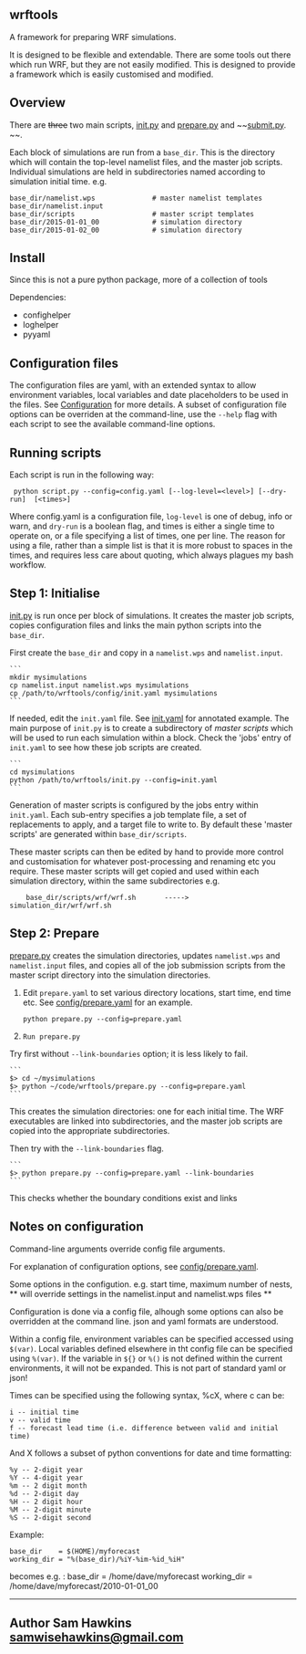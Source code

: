 wrftools
--------

A framework for preparing WRF simulations.

It is designed to be flexible and extendable. There are some tools out there
which run WRF, but they are not easily modified. This is designed to provide 
a framework which is easily customised and modified. 

## Overview

There are ~~three~~ two main scripts, [init.py](init.py) and [prepare.py](prepare.py) and ~~[submit.py](submit.py). ~~. 

Each block of simulations are run from a `base_dir`. This is the directory which will contain the top-level
namelist files, and the master job scripts. Individual simulations are held in subdirectories named according to 
simulation initial time. e.g. 


    base_dir/namelist.wps              # master namelist templates
    base_dir/namelist.input
    base_dir/scripts                   # master script templates
    base_dir/2015-01-01_00             # simulation directory
    base_dir/2015-01-02_00             # simulation directory



## Install

Since this is not a pure python package, more of a collection of tools

Dependencies:
  * confighelper
  * loghelper
  * pyyaml

## Configuration files
    
The configuration files are yaml, with an extended syntax to allow environment variables,
local variables and date placeholders to be used in the files. See [Configuration](##configuration) for more details.
A subset of configuration file options can be overriden at the command-line, use the `--help` flag with each script to 
see the available command-line options.

## Running scripts

Each script is run in the following way:

     python script.py --config=config.yaml [--log-level=<level>] [--dry-run]  [<times>]

Where config.yaml is a configuration file, `log-level` is one of debug, info or warn, and `dry-run` is a 
boolean flag, and times is either a single time to operate on, or a file specifying a list of times, one per line. 
The reason for using a file, rather than a simple list is that it is more robust to spaces in the times, and requires 
less care about quoting, which always plagues my bash workflow.
    
## Step 1: Initialise

[init.py](init.py) is run once per block of simulations. It creates the master job scripts, copies
configuration files and links the main python scripts into the `base_dir`.

First create the `base_dir` and copy in a `namelist.wps` and `namelist.input`.

    ```
    mkdir mysimulations
    cp namelist.input namelist.wps mysimulations
    cp /path/to/wrftools/config/init.yaml mysimulations
    ```
    
If needed, edit the `init.yaml` file. See [init.yaml](config/init.yaml) for annotated example. The main purpose of  `init.py` 
is to create a subdirectory of *master scripts* which will be used to run each simulation within a block.  Check the 'jobs' entry of `init.yaml` 
to see how these job scripts are created.

    
    ```
    cd mysimulations
    python /path/to/wrftools/init.py --config=init.yaml
    ```

Generation of master scripts is configured by the jobs entry within `init.yaml`. Each sub-entry specifies a 
job template file, a set of replacements to apply, and a target file to write to.  By default these 'master scripts'
are generated within `base_dir/scripts`. 
    
These master scripts can then be edited by hand to provide more control and customisation for whatever post-processing and renaming etc you require. 
These master scripts will get copied and used within each simulation directory, within the same subdirectories e.g.

```
    base_dir/scripts/wrf/wrf.sh       ----->        simulation_dir/wrf/wrf.sh
```    
    
## Step 2: Prepare

[prepare.py](prepare.py) creates the simulation directories, updates `namelist.wps` and 
`namelist.input` files, and copies all of the job submission scripts from the master script directory
into the simulation directories. 

1. Edit `prepare.yaml` to set various directory locations, start time, end time etc. See [config/prepare.yaml](config/prepare.yaml) 
for an example. 

    ```
    python prepare.py --config=prepare.yaml
    ```
     
    
2. `Run prepare.py`
 
Try first without `--link-boundaries` option; it is less likely to fail.
 
    ```
    $> cd ~/mysimulations
    $> python ~/code/wrftools/prepare.py --config=prepare.yaml
    ```

This creates the simulation directories: one for each initial time.  The WRF executables are linked into subdirectories, and the master job scripts
are copied into the appropriate subdirectories.
    
Then try with the  `--link-boundaries` flag. 
    
    ```
    $> python prepare.py --config=prepare.yaml --link-boundaries
    ```    

This checks whether the boundary conditions exist and links     
    
    
## Notes on configuration

Command-line arguments override config file arguments. 

For explanation of configuration options, see [config/prepare.yaml](config/prepare.yaml).

Some options in the configution. e.g. start time, maximum number of nests, 
** will override settings in the namelist.input and namelist.wps files **

Configuration is done via a config file, alhough some options can also be overridden 
at the command line. json and yaml formats are understood. 

Within a config file, environment variables can be specified accessed using `$(var)`.
Local variables defined elsewhere in tht config file can be specified  using `%(var)`.
If the variable in `${}` or `%()` is not defined within the current environments,
it will not be expanded. This is not part of standard yaml or json!

Times can be specified using the following syntax, %cX, where c can be:
  
    i -- initial time 
    v -- valid time 
    f -- forecast lead time (i.e. difference between valid and initial time)

And X follows a subset of python conventions for date and time formatting:

    %y -- 2-digit year
    %Y -- 4-digit year
    %m -- 2 digit month
    %d -- 2-digit day
    %H -- 2 digit hour
    %M -- 2-digit minute
    %S -- 2-digit second 


Example:

    base_dir    = $(HOME)/myforecast
    working_dir = "%(base_dir)/%iY-%im-%id_%iH"
    
becomes e.g. :
    base_dir = /home/dave/myforecast
    working_dir = /home/dave/myforecast/2010-01-01_00



 
----------
Author 
Sam Hawkins
samwisehawkins@gmail.com
---------
